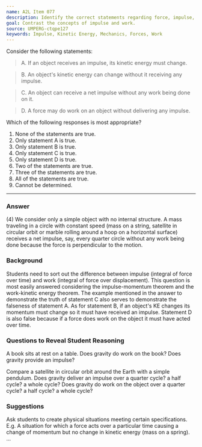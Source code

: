 ```yaml
---
name: A2L Item 077
description: Identify the correct statements regarding force, impulse, kinetic energy and work.
goal: Contrast the concepts of impulse and work.
source: UMPERG-ctqpe127
keywords: Impulse, Kinetic Energy, Mechanics, Forces, Work
---
```


Consider the following statements:

>A. If an object receives an impulse, its kinetic energy must change.

>B. An object's kinetic energy can change without it receiving any impulse.

>C. An object can receive a net impulse without any work being done on it.

>D. A force may do work on an object without delivering any impulse.

Which of the following responses is most appropriate?

1. None of the statements are true.
2. Only statement A is true.
3. Only statement B is true.
4. Only statement C is true.
5. Only statement D is true.
6. Two of the statements are true.
7. Three of the statements are true.
8. All of the statements are true.
9. Cannot be determined.

<hr/>

### Answer

(4) We consider only a simple object with no internal structure.  A mass
traveling in a circle with constant speed (mass on a string, satellite
in circular orbit or marble rolling around a hoop on a horizontal
surface) receives a net impulse, say, every quarter circle without any
work being done because the force is perpendicular to the motion.

### Background

Students need to sort out the difference between impulse (integral of
force over time) and work (integral of force over displacement).  This
question is most easily answered considering the impulse-momentum
theorem and the work-kinetic energy theorem.  The example mentioned in
the answer to demonstrate the truth of statement C also serves to
demonstrate the falseness of statement A.  As for statement B, if an
object's KE changes its momentum must change so it must have received an
impulse.  Statement D is also false because if a force does work on the
object it must have acted over time.

### Questions to Reveal Student Reasoning

A book sits at rest on a table.  Does gravity do work on the book?  Does
gravity provide an impulse?

Compare a satellite in circular orbit around the Earth with a simple
pendulum.  Does gravity deliver an impulse over a quarter cycle? a half
cycle? a whole cycle?  Does gravity do work on the object over a quarter
cycle? a half cycle? a whole cycle?

### Suggestions

Ask students to create physical situations meeting certain
specifications.  E.g. A situation for which a force acts over a
particular time causing a change of momentum but no change in kinetic
energy (mass on a spring).
...
